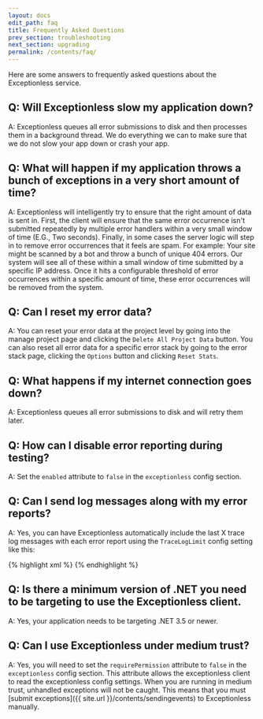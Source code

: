 ```yaml
---
layout: docs
edit_path: faq
title: Frequently Asked Questions
prev_section: troubleshooting
next_section: upgrading
permalink: /contents/faq/
---
```


Here are some answers to frequently asked questions about the Exceptionless service.

## Q: Will Exceptionless slow my application down?
A: Exceptionless queues all error submissions to disk and then processes them in a background thread. We do
everything we can to make sure that we do not slow your app down or crash your app.

## Q: What will happen if my application throws a bunch of exceptions in a very short amount of time?
A: Exceptionless will intelligently try to ensure that the right amount of data is sent in. First, the client will ensure that the same error occurrence isn't submitted repeatedly by multiple error handlers within a very small window of time (E.G., Two seconds). Finally, in some cases the server logic will step in to remove error occurrences that it feels are spam. For example: Your site might be scanned by a bot and throw a bunch of unique 404 errors. Our system will see all of these within a small window of time submitted by a specific IP address. Once it hits a configurable threshold of error occurrences within a specific amount of time, these error occurrences will be removed from the system.

## Q: Can I reset my error data?
A: You can reset your error data at the project level by going into the manage project page and clicking the `Delete All Project Data` button. You can also reset all error data for a specific error stack by going to the error stack page, clicking the `Options` button and clicking `Reset Stats`.

## Q: What happens if my internet connection goes down?
A: Exceptionless queues all error submissions to disk and will retry them later.

## Q: How can I disable error reporting during testing?
A: Set the `enabled` attribute to `false` in the `exceptionless` config section.

## Q: Can I send log messages along with my error reports?
A: Yes, you can have Exceptionless automatically include the last X trace log messages with each error report using the `TraceLogLimit` config setting like this:

{% highlight xml %}
<exceptionless apiKey="...">
  <settings>
    <add name="TraceLogLimit" value="10" />
  </settings>
</exceptionless>
{% endhighlight %}

## Q: Is there a minimum version of .NET you need to be targeting to use the Exceptionless client.
A: Yes, your application needs to be targeting .NET 3.5 or newer.

## Q: Can I use Exceptionless under medium trust?
A: Yes, you will need to set the `requirePermission` attribute to `false` in the `exceptionless` config section. This attribute allows the exceptionless client to read the exceptionless config settings. When you are running in medium trust, unhandled exceptions will not be caught. This means that you must [submit exceptions]({{ site.url }}/contents/sendingevents) to Exceptionless manually.
